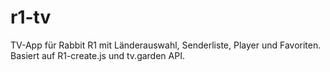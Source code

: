 # r1-tv
TV-App für Rabbit R1 mit Länderauswahl, Senderliste, Player und Favoriten. Basiert auf R1-create.js und tv.garden API.
